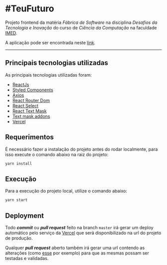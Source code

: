 # #TeuFuturo

Projeto frontend da matéria  _Fábrica de Software_  na disciplina  _Desafios da Tecnologia e Inovação_  do curso de _Ciência da Computação_ na faculdade [IMED](https://www.imed.edu.br/).

A aplicação pode ser encontrada neste [link](https://teu-futuro-imed.vercel.app).

---
## Principais tecnologias utilizadas
As principais tecnologias utilizadas foram:
- [ReactJs](https://pt-br.reactjs.org/)
- [Styled Components](https://styled-components.com/)
- [Axios](https://www.npmjs.com/package/axios)
- [React Router Dom](https://www.npmjs.com/package/react-router-dom)
- [React Select](https://www.npmjs.com/package/react-select)
- [React Text Mask](https://www.npmjs.com/package/react-text-mask)
- [Text mask addons](https://www.npmjs.com/package/text-mask-addons)
- [Vercel](https://vercel.com/)

## Requerimentos

É necessário fazer a instalação do projeto antes do rodar localmente, para isso execute o comando abaixo na raiz do projeto:
```sh
yarn install
```

## Execução

Para a execução do projeto local, utilize o comando abaixo:
```sh
yarn start
```

## Deployment
Todo **_commit_** ou **_pull request_** feito na branch `master` irá gerar um deploy automático pelo serviço da [Vercel](https://vercel.com/) que será disponibilizado na url do projeto de produção.

Qualquer **_pull request_** aberto também irá gerar uma url contendo as alterações (como [esse](https://github.com/HiagoAdao/FabricaSW-TeuFuturo-Front/pull/1) por exemplo) para que as mesmas possam ser testadas e validadas.
